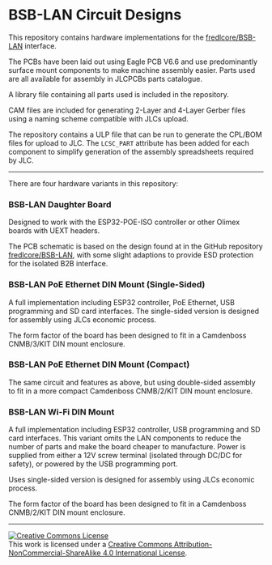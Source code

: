 # BSB-LAN Circuit Designs

This repository contains hardware implementations for the [fredlcore/BSB-LAN](https://github.com/fredlcore/BSB-LAN/) interface.

The PCBs have been laid out using Eagle PCB V6.6 and use predominantly surface mount components to make machine assembly easier. Parts used are all available for assembly in JLCPCBs parts catalogue.

A library file containing all parts used is included in the repository.

CAM files are included for generating 2-Layer and 4-Layer Gerber files using a naming scheme compatible with JLCs upload.

The repository contains a ULP file that can be run to generate the CPL/BOM files for upload to JLC. The `LCSC_PART` attribute has been added for each component to simplify generation of the assembly spreadsheets required by JLC. 


---

There are four hardware variants in this repository:

### BSB-LAN Daughter Board

Designed to work with the ESP32-POE-ISO controller or other Olimex boards with UEXT headers.

The PCB schematic is based on the design found at in the GitHub repository [fredlcore/BSB-LAN](https://github.com/fredlcore/BSB-LAN/), with some slight adaptions to provide ESD protection for the isolated B2B interface. 


### BSB-LAN PoE Ethernet DIN Mount (Single-Sided)

A full implementation including ESP32 controller, PoE Ethernet, USB programming and SD card interfaces. The single-sided version is designed for assembly using JLCs economic process.

The form factor of the board has been designed to fit in a Camdenboss CNMB/3/KIT DIN mount enclosure.


### BSB-LAN PoE Ethernet DIN Mount (Compact)

The same circuit and features as above, but using double-sided assembly to fit in a more compact Camdenboss CNMB/2/KIT DIN mount enclosure.

### BSB-LAN Wi-Fi DIN Mount

A full implementation including ESP32 controller, USB programming and SD card interfaces. This variant omits the LAN components to reduce the number of parts and make the board cheaper to manufacture. Power is supplied from either a 12V screw terminal (isolated through DC/DC for safety), or powered by the USB programming port.

Uses single-sided version is designed for assembly using JLCs economic process.

The form factor of the board has been designed to fit in a Camdenboss CNMB/2/KIT DIN mount enclosure.


---

<a rel="license" href="http://creativecommons.org/licenses/by-nc-sa/4.0/"><img alt="Creative Commons License" style="border-width:0" src="https://i.creativecommons.org/l/by-nc-sa/4.0/88x31.png" /></a><br />This work is licensed under a <a rel="license" href="http://creativecommons.org/licenses/by-nc-sa/4.0/">Creative Commons Attribution-NonCommercial-ShareAlike 4.0 International License</a>.  
